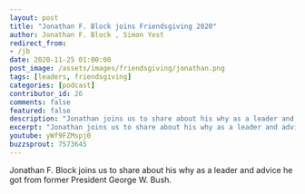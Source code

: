 ```yaml
---
layout: post
title: "Jonathan F. Block joins Friendsgiving 2020"
author: Jonathan F. Block , Simon Yost
redirect_from:
- /jb
date: 2020-11-25 01:00:00
post_image: /assets/images/friendsgiving/jonathan.png
tags: [leaders, friendsgiving]
categories: [podcast]
contributor_id: 26
comments: false
featured: false
description: "Jonathan joins us to share about his why as a leader and advice he got from a former President."
excerpt: "Jonathan joins us to share about his why as a leader and advice he got from a former President."
youtube: yWf9FZMspj0
buzzsprout: 7573645
---
```

Jonathan F. Block joins us to share about his why as a leader and advice he got from former President George W. Bush.
